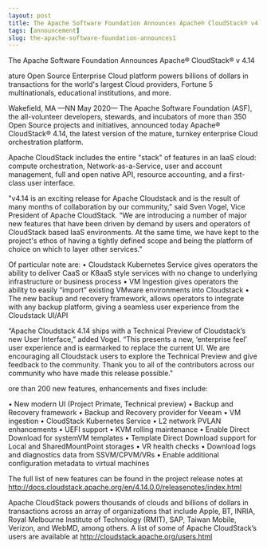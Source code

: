 ```yaml
---
layout: post
title: The Apache Software Foundation Announces Apache® CloudStack® v4.14
tags: [announcement]
slug: the-apache-software-foundation-announces1
---
```

The Apache Software Foundation Announces Apache® CloudStack® v 4.14

ature Open Source Enterprise Cloud platform powers billions of dollars in transactions for the world's largest Cloud providers, Fortune 5 multinationals, educational institutions, and more.

Wakefield, MA —NN May 2020— The Apache Software Foundation (ASF), the all-volunteer developers, stewards, and incubators of more than 350 Open Source projects and initiatives, announced today Apache® CloudStack® 4.14, the latest version of the mature, turnkey enterprise Cloud orchestration platform.

<!-- truncate -->

Apache CloudStack includes the entire "stack" of features in an IaaS cloud: compute orchestration, Network-as-a-Service, user and account management, full and open native API, resource accounting, and a first-class user interface.

"v4.14 is an exciting release for Apache Cloudstack and is the result of many months of collaboration by our community,” said Sven Vogel, Vice President of Apache CloudStack. “We are introducing a number of major new features that have been driven by demand by users and operators of CloudStack based IaaS environments. At the same time, we have kept to the project's ethos of having a tightly defined scope and being the platform of choice on which to layer other services.”

Of particular note are:
•	Cloudstack Kubernetes Service gives operators the ability to deliver CaaS or K8aaS style services with no change to underlying  infrastructure or business process
•	VM Ingestion gives operators the ability to easily “import” existing VMware environments into Cloudstack
•	The new backup and recovery framework, allows operators to integrate with any backup platform, giving a seamless user experience from the Cloudstack UI/API

“Apache Cloudstack 4.14 ships with a Technical Preview of Cloudstack’s new User Interface,” added Vogel. “This presents a new, ‘enterprise feel’ user experience and is earmarked to replace the current UI. We are encouraging all Cloudstack users to explore the Technical Preview and give feedback to the community. Thank you to all of the contributors across our community who have made this release possible."

ore than 200 new features, enhancements and fixes include:

•	New modern UI (Project Primate, Technical preview)
•	Backup and Recovery framework
•	Backup and Recovery provider for Veeam 
•	VM ingestion
•	CloudStack Kubernetes Service
•	L2 network PVLAN enhancements 
•	UEFI support
•	KVM rolling maintenance
•	Enable Direct Download for systemVM templates 
•	Template Direct Download support for Local and SharedMountPoint storages 
•	VR health checks
•	Download logs and diagnostics data from SSVM/CPVM/VRs
•	Enable additional configuration metadata to virtual machines

The full list of new features can be found in the project release notes at http://docs.cloudstack.apache.org/en/4.14.0.0/releasenotes/index.html 

Apache CloudStack powers thousands of clouds and billions of dollars in transactions across an array of organizations that include Apple, BT, INRIA, Royal Melbourne Institute of Technology (RMIT), SAP, Taiwan Mobile, Verizon, and WebMD, among others. A list of some of Apache CloudStack’s users are available at http://cloudstack.apache.org/users.html
